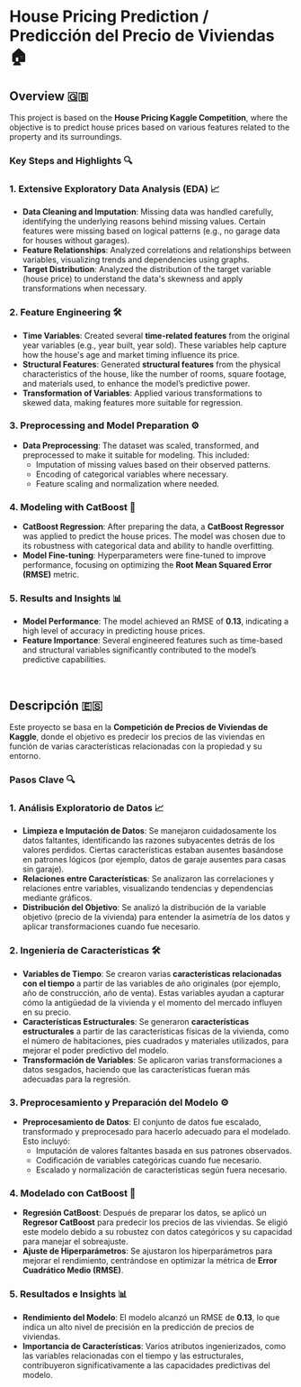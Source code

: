 # House Pricing Prediction / Predicción del Precio de Viviendas 🏠

## Overview 🇬🇧

This project is based on the **House Pricing Kaggle Competition**, where the objective is to predict house prices based on various features related to the property and its surroundings. 

### Key Steps and Highlights 🔍

### 1. Extensive Exploratory Data Analysis (EDA) 📈

- **Data Cleaning and Imputation**: Missing data was handled carefully, identifying the underlying reasons behind missing values. Certain features were missing based on logical patterns (e.g., no garage data for houses without garages).
- **Feature Relationships**: Analyzed correlations and relationships between variables, visualizing trends and dependencies using graphs.
- **Target Distribution**: Analyzed the distribution of the target variable (house price) to understand the data's skewness and apply transformations when necessary.

### 2. Feature Engineering 🛠️

- **Time Variables**: Created several **time-related features** from the original year variables (e.g., year built, year sold). These variables help capture how the house's age and market timing influence its price.
- **Structural Features**: Generated **structural features** from the physical characteristics of the house, like the number of rooms, square footage, and materials used, to enhance the model’s predictive power.
- **Transformation of Variables**: Applied various transformations to skewed data, making features more suitable for regression.

### 3. Preprocessing and Model Preparation ⚙️

- **Data Preprocessing**: The dataset was scaled, transformed, and preprocessed to make it suitable for modeling. This included:
  - Imputation of missing values based on their observed patterns.
  - Encoding of categorical variables where necessary.
  - Feature scaling and normalization where needed.

### 4. Modeling with CatBoost 🧠

- **CatBoost Regression**: After preparing the data, a **CatBoost Regressor** was applied to predict the house prices. The model was chosen due to its robustness with categorical data and ability to handle overfitting.
- **Model Fine-tuning**: Hyperparameters were fine-tuned to improve performance, focusing on optimizing the **Root Mean Squared Error (RMSE)** metric.

### 5. Results and Insights 📊

- **Model Performance**: The model achieved an RMSE of **0.13**, indicating a high level of accuracy in predicting house prices.
- **Feature Importance**: Several engineered features such as time-based and structural variables significantly contributed to the model’s predictive capabilities.

<br/>

## Descripción 🇪🇸

Este proyecto se basa en la **Competición de Precios de Viviendas de Kaggle**, donde el objetivo es predecir los precios de las viviendas en función de varias características relacionadas con la propiedad y su entorno. 


### Pasos Clave 🔍

### 1. Análisis Exploratorio de Datos 📈

- **Limpieza e Imputación de Datos**: Se manejaron cuidadosamente los datos faltantes, identificando las razones subyacentes detrás de los valores perdidos. Ciertas características estaban ausentes basándose en patrones lógicos (por ejemplo, datos de garaje ausentes para casas sin garaje).
- **Relaciones entre Características**: Se analizaron las correlaciones y relaciones entre variables, visualizando tendencias y dependencias mediante gráficos.
- **Distribución del Objetivo**: Se analizó la distribución de la variable objetivo (precio de la vivienda) para entender la asimetría de los datos y aplicar transformaciones cuando fue necesario.

### 2. Ingeniería de Características 🛠️

- **Variables de Tiempo**: Se crearon varias **características relacionadas con el tiempo** a partir de las variables de año originales (por ejemplo, año de construcción, año de venta). Estas variables ayudan a capturar cómo la antigüedad de la vivienda y el momento del mercado influyen en su precio.
- **Características Estructurales**: Se generaron **características estructurales** a partir de las características físicas de la vivienda, como el número de habitaciones, pies cuadrados y materiales utilizados, para mejorar el poder predictivo del modelo.
- **Transformación de Variables**: Se aplicaron varias transformaciones a datos sesgados, haciendo que las características fueran más adecuadas para la regresión.

### 3. Preprocesamiento y Preparación del Modelo ⚙️

- **Preprocesamiento de Datos**: El conjunto de datos fue escalado, transformado y preprocesado para hacerlo adecuado para el modelado. Esto incluyó:
  - Imputación de valores faltantes basada en sus patrones observados.
  - Codificación de variables categóricas cuando fue necesario.
  - Escalado y normalización de características según fuera necesario.

### 4. Modelado con CatBoost 🧠

- **Regresión CatBoost**: Después de preparar los datos, se aplicó un **Regresor CatBoost** para predecir los precios de las viviendas. Se eligió este modelo debido a su robustez con datos categóricos y su capacidad para manejar el sobreajuste.
- **Ajuste de Hiperparámetros**: Se ajustaron los hiperparámetros para mejorar el rendimiento, centrándose en optimizar la métrica de **Error Cuadrático Medio (RMSE)**.

### 5. Resultados e Insights 📊

- **Rendimiento del Modelo**: El modelo alcanzó un RMSE de **0.13**, lo que indica un alto nivel de precisión en la predicción de precios de viviendas.
- **Importancia de Características**: Varios atributos ingenierizados, como las variables relacionadas con el tiempo y las estructurales, contribuyeron significativamente a las capacidades predictivas del modelo.
